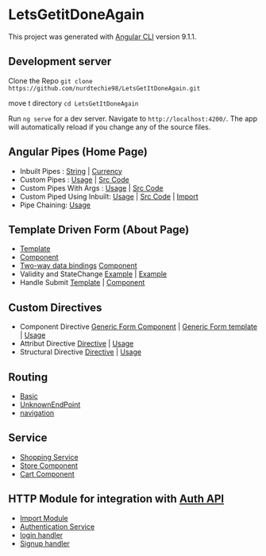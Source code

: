 # LetsGetitDoneAgain

This project was generated with [Angular CLI](https://github.com/angular/angular-cli) version 9.1.1.

## Development server
Clone the Repo `git clone https://github.com/nurdtechie98/LetsGetItDoneAgain.git`

move t directory `cd LetsGetItDoneAgain`

Run `ng serve` for a dev server. Navigate to `http://localhost:4200/`. The app will automatically reload if you change any of the source files.

## Angular Pipes (Home Page)
* Inbuilt Pipes : [String](https://github.com/nurdtechie98/LetsGetItDoneAgain/blob/9658e19d6174f952d69a29db4870d71729ce04b4/src/app/home/home.component.html#L6-L9) | [Currency](https://github.com/nurdtechie98/LetsGetItDoneAgain/blob/9658e19d6174f952d69a29db4870d71729ce04b4/src/app/store/store.component.html#L4)
* Custom Pipes : [Usage](https://github.com/nurdtechie98/LetsGetItDoneAgain/blob/9658e19d6174f952d69a29db4870d71729ce04b4/src/app/home/home.component.html#L18) | [Src Code](https://github.com/nurdtechie98/LetsGetItDoneAgain/blob/master/src/app/reverse-string.pipe.ts)
* Custom Pipes With Args : [Usage](https://github.com/nurdtechie98/LetsGetItDoneAgain/blob/9658e19d6174f952d69a29db4870d71729ce04b4/src/app/home/home.component.html#L20) | [Src Code](https://github.com/nurdtechie98/LetsGetItDoneAgain/blob/master/src/app/append-string.pipe.ts)
* Custom Piped Using Inbuilt: [Usage](https://github.com/nurdtechie98/LetsGetItDoneAgain/blob/9658e19d6174f952d69a29db4870d71729ce04b4/src/app/home/home.component.html#L21) | [Src Code](https://github.com/nurdtechie98/LetsGetItDoneAgain/blob/master/src/app/custom-lowercase.pipe.ts) | [Import](https://github.com/nurdtechie98/LetsGetItDoneAgain/blob/9658e19d6174f952d69a29db4870d71729ce04b4/src/app/app.module.ts#L47) 
* Pipe Chaining: [Usage](https://github.com/nurdtechie98/LetsGetItDoneAgain/blob/9658e19d6174f952d69a29db4870d71729ce04b4/src/app/home/home.component.html#L22)

## Template Driven Form (About Page)
* [Template](https://github.com/nurdtechie98/LetsGetItDoneAgain/blob/master/src/app/about/about.component.html)
* [Component](https://github.com/nurdtechie98/LetsGetItDoneAgain/blob/master/src/app/about/about.component.ts)
* [Two-way data bindings](https://github.com/nurdtechie98/LetsGetItDoneAgain/blob/e38584637bfc949dbae5857cc49696292c100e89/src/app/about/about.component.html#L4) [Component](https://github.com/nurdtechie98/LetsGetItDoneAgain/blob/e38584637bfc949dbae5857cc49696292c100e89/src/app/about/about.component.ts#L13)
* Validity and StateChange [Example](https://github.com/nurdtechie98/LetsGetItDoneAgain/blob/e38584637bfc949dbae5857cc49696292c100e89/src/app/about/about.component.html#L1) | [Example](https://github.com/nurdtechie98/LetsGetItDoneAgain/blob/e38584637bfc949dbae5857cc49696292c100e89/src/app/generic-form/generic-form.component.html#L1)
* Handle Submit [Template](https://github.com/nurdtechie98/LetsGetItDoneAgain/blob/e38584637bfc949dbae5857cc49696292c100e89/src/app/about/about.component.html#L1) | [Component](https://github.com/nurdtechie98/LetsGetItDoneAgain/blob/e38584637bfc949dbae5857cc49696292c100e89/src/app/about/about.component.ts#L18-L20)

## Custom Directives
* Component Directive [Generic Form Component](https://github.com/nurdtechie98/LetsGetItDoneAgain/blob/master/src/app/generic-form/generic-form.component.ts) | [Generic Form template](https://github.com/nurdtechie98/LetsGetItDoneAgain/blob/master/src/app/generic-form/generic-form.component.html) | [Usage](https://github.com/nurdtechie98/LetsGetItDoneAgain/blob/master/src/app/login/login.component.html)
* Attribut Directive [Directive](https://github.com/nurdtechie98/LetsGetItDoneAgain/blob/master/src/app/test-structural-directive.directive.ts) | [Usage](https://github.com/nurdtechie98/LetsGetItDoneAgain/blob/47ee91c9a7cf08d592a2746286945dd72b06af71/src/app/store/store.component.html#L5)
* Structural Directive [Directive](https://github.com/nurdtechie98/LetsGetItDoneAgain/blob/master/src/app/test-structural-directive.directive.ts) | [Usage](https://github.com/nurdtechie98/LetsGetItDoneAgain/blob/47ee91c9a7cf08d592a2746286945dd72b06af71/src/app/home/home.component.html#L30)

## Routing
* [Basic](https://github.com/nurdtechie98/LetsGetItDoneAgain/blob/47ee91c9a7cf08d592a2746286945dd72b06af71/src/app/app-routing.module.ts#L13-L19)
* [UnknownEndPoint](https://github.com/nurdtechie98/LetsGetItDoneAgain/blob/47ee91c9a7cf08d592a2746286945dd72b06af71/src/app/app-routing.module.ts#L20)
* [navigation](https://github.com/nurdtechie98/LetsGetItDoneAgain/blob/47ee91c9a7cf08d592a2746286945dd72b06af71/src/app/app.component.html#L314-L319)

## Service 
* [Shopping Service](https://github.com/nurdtechie98/LetsGetItDoneAgain/blob/master/src/app/shopping-manager.service.ts)
* [Store Component](https://github.com/nurdtechie98/LetsGetItDoneAgain/tree/master/src/app/store) 
* [Cart Component](https://github.com/nurdtechie98/LetsGetItDoneAgain/tree/master/src/app/cart)

## HTTP Module for integration with [Auth API](https://github.com/nurdtechie98/LetsGetItDone/blob/master/controllers/auth.controller.js)
* [Import Module](https://github.com/nurdtechie98/LetsGetItDoneAgain/blob/1783da50ce199fca16125a39f884c42d4a69496d/src/app/app.module.ts#L43)
* [Authentication Service](https://github.com/nurdtechie98/LetsGetItDoneAgain/blob/master/src/app/auth.service.ts)
* [login handler](https://github.com/nurdtechie98/LetsGetItDoneAgain/blob/1783da50ce199fca16125a39f884c42d4a69496d/src/app/login/login.component.ts#L13-L20)
* [Signup handler](https://github.com/nurdtechie98/LetsGetItDoneAgain/blob/1783da50ce199fca16125a39f884c42d4a69496d/src/app/signup/signup.component.ts#L13-L20)

